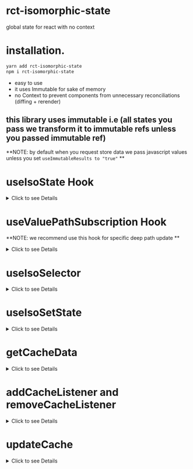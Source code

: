 # rct-isomorphic-state

global state for react with no context

# installation.

```sh
yarn add rct-isomorphic-state
npm i rct-isomorphic-state
```

- easy to use
- it uses Immutable for sake of memory
- no Context to prevent components from unnecessary reconciliations (diffing + rerender)

## this library uses immutable i.e (all states you pass we transform it to immutable refs unless you passed immutable ref)

**NOTE: by default when you request store data we pass javascript values unless you set `useImmutableResults to "true"` **

# useIsoState Hook

<details>
  <summary>Click to see Details</summary>

## Params

``
    |        Name         |          Type           | Required |
    | :-----------------: | :---------------------: | :------: |
    |      fullPath       | string or Array<string> |   true   |
    | useImmutableResults |         string          |   true   |
    |    initialState     |   any / immutable ref   |  false   |
``

- `fullPath` if you passed array of strings we consider that as deep structure path

- `useImmutableResults` if "true" you could expect the state result as immutable ref else it's js data

- `initialState` could be any js data or immutable ref and if you passed undefined value we defaults it to immutable Map

## Example

```jsx
import React from "react";
import { useIsoState } from "rct-isomorphic-state/dist";

const initialState = {
  name: "name",
  age: 12,
};

export default () => {
  const [state, setState] = useIsoState(
    "stateId",
    "false", // "true" will make the returned state as immutable Map ref
    initialState
  );

  const onChange = React.useCallback(
    ({ target: { value, name } }) => {
      setState({ path: name, newStateValue: value });
    },
    [setState]
  );

  return (
    <div>
      <input
        // if useImmutableResults was "true" your could use  value like  `value={state.get("name")}`
        value={state.name}
        onChange={onChange}
        autoComplete="off"
        name="name"
        type="text"
      />

      <br />

      <input
        // if useImmutableResults was "true" your could use  value like  `value={state.get("age")}`
        value={state.age}
        onChange={onChange}
        name="age"
        type="number"
      />
    </div>
  );
};
```

</details>

# useValuePathSubscription Hook

**NOTE: we recommend use this hook for specific deep path update **

<details>
  <summary>Click to see Details</summary>

## Params

```sh
  |        Name         |          Type           | Required |
  | :-----------------: | :---------------------: | :------: |
  |      fullPath       | string or Array<string> |   true   |
  | useImmutableResults |         string          |   true   |
  |    initialState     |   any / immutable ref   |  false   |
```

- `fullPath` a path to the state or deep field in state , if you passed array of strings we consider that as deep structure path

- `useImmutableResults` if "true" you could expect the state result as immutable ref else it's js data

- `initialState` could be any js data or immutable ref and if you passed undefined value we defaults it to immutable Map

## Examples

### Deep value example

```jsx
import React from "react";
import { useValuePathSubscription } from "rct-isomorphic-state/dist";

export default () => {
  const nameValue = useValuePathSubscription(["stateId", "name"], "false", "");

  return <div>{nameValue}</div>;
};
```

### State example

```jsx
import React from "react";
import { useValuePathSubscription } from "rct-isomorphic-state/dist";

export default () => {
  const stateValues = useValuePathSubscription(
    "stateId",
    "false", // "true" will make the returned state as immutable Map ref
    {}
  );

  // if useImmutableResults was "true" your could use  nameValue like  `value={state.get("name")}` return <div>{stateValues}</div>;
  return (
    <>
      {/* if useImmutableResults was "true" > <div>{stateValues.get("name")}</div> */}
      <div>{stateValues.name}</div>
      {/* if useImmutableResults was "true" > <div>{stateValues.get("age")}</div> */}
      <div>{stateValues.age}</div>
    </>
  );
};
```

</details>

# useIsoSelector

  <details>
  <summary>Click to see Details</summary>

## Params

```sh
  |        Name         |          Type           | Required |
  | :-----------------: | :---------------------: | :------: |
  |     fnSelector      | Function(store)         |   true   |
  | useImmutableResults |         string          |   true   |
```

- `fnSelector` a function that take the whole store and return what ever values you need

- `useImmutableResults` if "true" you could expect the state and store that passed to fnSelector result as immutable ref else it's js data

**NOTE: we memoize the values that you returned from fnSelector so next time if they didn't change there is not render to your components those use that selector **

## Example

```jsx
import React from "react";
import { useIsoSelector } from "rct-isomorphic-state/dist";

export default () => {
  const selectorData = useIsoSelector(store => store.stateId, "false");

  ## with Ts
  - interface DataFromSelector {
    name: string;
    age: number
  }

  const selectorData = useIsoSelector<DataFromSelector, "false">(store => store.stateId, "false");

  return <div>JSON.stringify(selectorData)</div>;
};
```

</details>

# useIsoSetState

  <details>
  <summary>Click to see Details</summary>

## Params

```sh
  |        Name         |          Type           | Required |
  | :-----------------: | :---------------------: | :------: |
  |     statId          | string or Array<string> |   true   |
  |     callback        |      Function           |   false  |
```

- `statId` if you passed array of strings we consider that as deep structure path,

- `callback` if provided it will be executed after state update

**NOTE: it return a function that takes specific deep field/fields path and newValue **

## Example

```jsx
import React from "react";
import { useIsoSetState } from "rct-isomorphic-state/dist";

export default () => {
  const setState = useIsoSetState("appTheme");

  const onChange = React.useCallback(() => setState("primary", "activeTheme"), [
    setState,
  ]);

  return <Switch onChange={onChange} children="switch app theme" />;
};
```

</details>

# getCacheData

  <details>
  <summary>Click to see Details</summary>

## a function that takes `useImmutableResults Prop`

**NOTE: if your used `getCacheData` it won't re-updated if any fields did **

## Example

```jsx
import React from "react";
import { getCacheData } from "rct-isomorphic-state/dist";

export default () => {
  const store = getCacheData("false");
  return <div children={JSON.stringify(store)} />;
};
```

</details>

# addCacheListener and removeCacheListener

  <details>
  <summary>Click to see Details</summary>

## a function that takes new listener

- `newListener` should be like this structure,

```sh
  {
    subscriber: () => void | (updatedValues) => void;
    path: string | string[]
  }
```

## Example

```jsx
import React from "react";
import {
  addCacheListener,
  removeCacheListener,
} from "rct-isomorphic-state/dist";

export default () => {
  React.useEffect(() => {
    addCacheListener({
      path: ["stateId", "name"],
      subscriber: (newNameValue) => console.log(newNameValue), // maybe api(newNameValue)
    });

    return () => removeCacheListener(["stateId", "name"]);
  }, []);

  return <div />;
};
```

</details>

# updateCache

  <details>
  <summary>Click to see Details</summary>

## Params

```sh
  |        Name                     |          Type           | Required |
  | :-----------------------------: | :---------------------: | :------: |
  |      fullPath                   | string or Array<string> |   true   |
  |     newValues                   |       string            |   true   |
  |    runSubscribers               |       function          |  false   |
  |    notifyListenersWithThatPath  |       boolean           |  false   |
```

- `fullPath` if you passed array of strings we consider that as deep structure path

- `newValues` new value for update

- `notifyListenersWithThatPath` if true we notify other listeners those listen for `fullPath prop`

- `runSubscribers` if you want to notify another listeners

## Example

```jsx
import React from "react";
import { updateCache } from "rct-isomorphic-state/dist";

const onChange = (e) => {
  updateCache(
    ["stateId", "age"],
    e.target.value,

    // run your listeners
    //  () => null,

    // notifyListenersWithThatPath: don't notify Listeners listen for  ["stateId", "age"]
    false
  );
};

export default () => {
  return <Input onChange={onChange} />;
};
```
